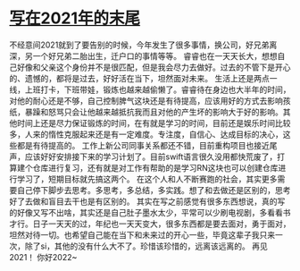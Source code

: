 # [写在2021年的末尾](https://github.com/xiejuqiang/blog/issues/1)

   不经意间2021就到了要告别的时候，今年发生了很多事情，换公司，好兄弟离深，另一个好兄弟二胎出生，迁户口的事情等等。
  睿睿也在一天天长大，想想自己好像和父亲这个身份并不是很匹配，但是我会尽力去做好。过去的不管下是开心的、遗憾的，都将是过去，好好活在当下，坦然面对未来。
  生活上还是两点一线，上班打卡，下班带娃，锻炼也越来越偷懒了。睿睿待在身边也大半年的时间，对他的耐心还是不够，自己控制脾气这块还是有待提高，应该用好的方式去影响孩纸，暴躁和怒骂只会让他越来越抵抗我而且对他的产生坏的影响大于好的影响。其他时间上还是尽力保证锻炼的时间，在有就是学习的时间，目前还是娱乐时间比较多，人来的惰性克服起来还是有一定难度。专注度，自信心、达成目标的决心，这些都是有待提高的。
  工作上新公司同事关系都还不错，目前重构项目也接近尾声，应该好好安排接下来的学习计划了。目前swift语言很久没用都快荒废了，打算建个仓库进行复习，还有就是对工作有帮助的是学习RN这块也可以创建仓库进行学习了，短期目标就先搞这两个。
  在这个人和人不断赛跑的社会，其实更多需要自己停下脚步去思考。多思考，多总结，多实践。想了和去做还是区别的，思考好了去做和盲目去干也是有区别的。
  其实在写之前感觉有很多东西想说，真的写的好像又写不出啥，其实还是自己肚子墨水太少，平常可以少刷电视剧，多看看书才行。日子一天天的过，年纪也一天天变大，很多东西都是要去面对，勇于面对，坦然对待一切。也希望自己能在当下和未来过的开心一些，毕竟这辈子我只来一次，除了si，其他的没有什么大不了。珍惜该珍惜的，远离该远离的。
   再见2021！
   你好2022~